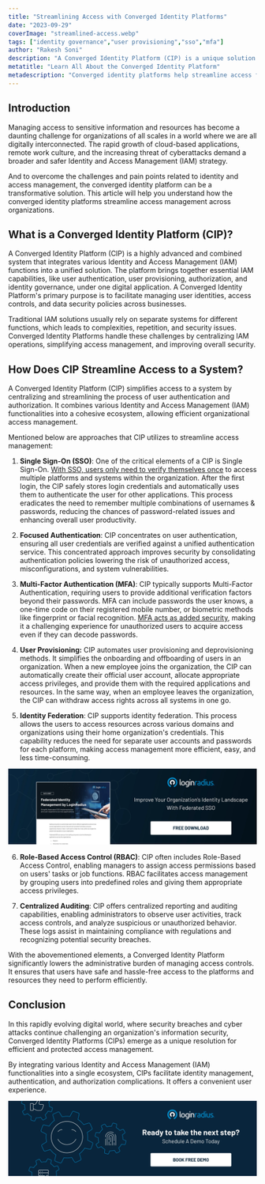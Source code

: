 ```yaml
---
title: "Streamlining Access with Converged Identity Platforms"
date: "2023-09-29"
coverImage: "streamlined-access.webp"
tags: ["identity governance","user provisioning","sso","mfa"]
author: "Rakesh Soni"
description: "A Converged Identity Platform (CIP) is a unique solution that unifies the management of identities, access controls, and security policies across an organization. It brings together various components like Single Sign-On (SSO), Multi-Factor Authentication (MFA), User Provisioning, and Identity Governance and Administration (IGA) into a single digital ecosystem. CIP eliminates the need for numerous disjointed systems and offers a centralized process for identity management."
metatitle: "Learn All About the Converged Identity Platform"
metadescription: "Converged identity platforms help streamline access for improved user experience in the highly connected digital world. Read to know more."
---
```

## Introduction

Managing access to sensitive information and resources has become a daunting challenge for organizations of all scales in a world where we are all digitally interconnected. The rapid growth of cloud-based applications, remote work culture, and the increasing threat of cyberattacks demand a broader and safer Identity and Access Management (IAM) strategy. 

And to overcome the challenges and pain points related to identity and access management, the converged identity platform can be a transformative solution. This article will help you understand how the converged identity platforms streamline access management across organizations. 

## What is a Converged Identity Platform (CIP)?

A Converged Identity Platform (CIP) is a highly advanced and combined system that integrates various Identity and Access Management (IAM) functions into a unified solution. The platform brings together essential IAM capabilities, like user authentication, user provisioning, authorization, and identity governance, under one digital application. A Converged Identity Platform's primary purpose is to facilitate managing user identities, access controls, and data security policies across businesses.

Traditional IAM solutions usually rely on separate systems for different functions, which leads to complexities, repetition, and security issues. Converged Identity Platforms handle these challenges by centralizing IAM operations, simplifying access management, and improving overall security.

## How Does CIP Streamline Access to a System?

A Converged Identity Platform (CIP) simplifies access to a system by centralizing and streamlining the process of user authentication and authorization. It combines various Identity and Access Management (IAM) functionalities into a cohesive ecosystem, allowing efficient organizational access management.

Mentioned below are approaches that CIP utilizes to streamline access management:

1. **Single Sign-On (SSO)**: One of the critical elements of a CIP is Single Sign-On. [With SSO, users only need to verify themselves once](https://www.loginradius.com/single-sign-on/) to access multiple platforms and systems within the organization. After the first login, the CIP safely stores login credentials and automatically uses them to authenticate the user for other applications. This process eradicates the need to remember multiple combinations of usernames & passwords, reducing the chances of password-related issues and enhancing overall user productivity.

2. **Focused Authentication**: CIP concentrates on user authentication, ensuring all user credentials are verified against a unified authentication service. This concentrated approach improves security by consolidating authentication policies lowering the risk of unauthorized access, misconfigurations, and system vulnerabilities.

3. **Multi-Factor Authentication (MFA)**: CIP typically supports Multi-Factor Authentication, requiring users to provide additional verification factors beyond their passwords. MFA can include passwords the user knows, a one-time code on their registered mobile number, or biometric methods like fingerprint or facial recognition. [MFA acts as added security](https://www.loginradius.com/multi-factor-authentication/), making it a challenging experience for unauthorized users to acquire access even if they can decode passwords.

4. **User Provisioning:** CIP automates user provisioning and deprovisioning methods. It simplifies the onboarding and offboarding of users in an organization. When a new employee joins the organization, the CIP can automatically create their official user account, allocate appropriate access privileges, and provide them with the required applications and resources. In the same way, when an employee leaves the organization, the CIP can withdraw access rights across all systems in one go.

5. **Identity Federation**: CIP supports identity federation. This process allows the users to access resources across various domains and organizations using their home organization's credentials. This capability reduces the need for separate user accounts and passwords for each platform, making access management more efficient, easy, and less time-consuming. 

[![DS-FIM](DS-FIM.webp)](https://www.loginradius.com/resource/federated-identity-management-datasheet)

6. **Role-Based Access Control (RBAC)**: CIP often includes Role-Based Access Control, enabling managers to assign access permissions based on users' tasks or job functions. RBAC facilitates access management by grouping users into predefined roles and giving them appropriate access privileges.

7. **Centralized Auditing**: CIP offers centralized reporting and auditing capabilities, enabling administrators to observe user activities, track access controls, and analyze suspicious or unauthorized behavior. These logs assist in maintaining compliance with regulations and recognizing potential security breaches.

With the abovementioned elements, a Converged Identity Platform significantly lowers the administrative burden of managing access controls. It ensures that users have safe and hassle-free access to the platforms and resources they need to perform efficiently.

## Conclusion

In this rapidly evolving digital world, where security breaches and cyber attacks continue challenging an organization's information security, Converged Identity Platforms (CIPs) emerge as a unique resolution for efficient and protected access management. 

By integrating various Identity and Access Management (IAM) functionalities into a single ecosystem, CIPs facilitate identity management, authentication, and authorization complications. It offers a convenient user experience. 

[![book-a-free-demo-loginradius](../../assets/book-a-demo-loginradius.webp)](https://www.loginradius.com/contact-us?utm_source=blog&utm_medium=web&utm_campaign=converged-identity-platforms)
